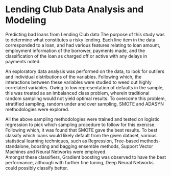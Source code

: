 # Lending Club Data Analysis and Modeling
Predicting bad loans from Lending Club data
The purpose of this study was to determine what constitutes a risky lending. 
Each line item in the data corresponded to a loan, and had various features relating to loan amount, employment information of the borrower, payments made, and the classification of the loan as charged off or active with any delays in payments noted.

An exploratory data analysis was performed on the data, to look for outliers and individual distributions of the variables. 
Following which, the interactions between these variables were studied to weed out highly correlated variables. 
Owing to low representation of defaults in the sample, this was treated as an imbalanced class problem, wherein traditional random sampling would not yield optimal results. 
To overcome this problem, stratified sampling, random under and over sampling, SMOTE and ADASYN methodologies were explored.

All the above sampling methodologies were trained and tested on logistic regression to pick which sampling procedure to follow for this exercise. 
Following which, it was found that SMOTE gave the best results. 
To best classify which loans would likely default from the given dataset, various statistical learning techniques, such as Regression, Tree-based methods- standalone, boosting and bagging ensemble methods, Support Vector Machines and Neural Networks were employed.  
Amongst these classifiers, Gradient boosting was observed to have the best performance, although with further fine tuning, Deep Neural Networks could possibly classify better. 
